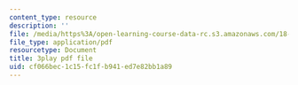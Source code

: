 ```yaml
---
content_type: resource
description: ''
file: /media/https%3A/open-learning-course-data-rc.s3.amazonaws.com/18-650-statistics-for-applications-fall-2016/cf066bec1c15fc1fb941ed7e82bb1a89_JBIz7UadY5M.pdf
file_type: application/pdf
resourcetype: Document
title: 3play pdf file
uid: cf066bec-1c15-fc1f-b941-ed7e82bb1a89
---
```

